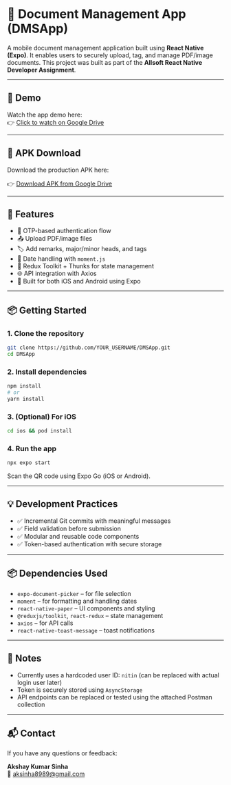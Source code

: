 # 📄 Document Management App (DMSApp)

A mobile document management application built using **React Native (Expo)**. It enables users to securely upload, tag, and manage PDF/image documents. This project was built as part of the **Allsoft React Native Developer Assignment**.

---

## 🎥 Demo

Watch the app demo here:  
👉 [Click to watch on Google Drive](https://drive.google.com/drive/folders/16moKZz0meIgMeEuPrwOwMZ_hh04t6Y_P?usp=drive_link)

---

## 📱 APK Download

Download the production APK here:

👉 [Download APK from Google Drive](https://drive.google.com/drive/folders/16moKZz0meIgMeEuPrwOwMZ_hh04t6Y_P?usp=drive_link)

---

## 🚀 Features

- 🔐 OTP-based authentication flow
- 📤 Upload PDF/image files
- 🏷️ Add remarks, major/minor heads, and tags
- 📆 Date handling with `moment.js`
- 💾 Redux Toolkit + Thunks for state management
- 🌐 API integration with Axios
- 📱 Built for both iOS and Android using Expo

---

## 📦 Getting Started

### 1. Clone the repository

```bash
git clone https://github.com/YOUR_USERNAME/DMSApp.git
cd DMSApp
```

### 2. Install dependencies

```bash
npm install
# or
yarn install
```

### 3. (Optional) For iOS

```bash
cd ios && pod install
```

### 4. Run the app

```bash
npx expo start
```

Scan the QR code using Expo Go (iOS or Android).

---

## 💡 Development Practices

- ✅ Incremental Git commits with meaningful messages
- ✅ Field validation before submission
- ✅ Modular and reusable code components
- ✅ Token-based authentication with secure storage

---

## 📦 Dependencies Used

- `expo-document-picker` – for file selection
- `moment` – for formatting and handling dates
- `react-native-paper` – UI components and styling
- `@reduxjs/toolkit`, `react-redux` – state management
- `axios` – for API calls
- `react-native-toast-message` – toast notifications

---

## 📌 Notes

- Currently uses a hardcoded user ID: `nitin` (can be replaced with actual login user later)
- Token is securely stored using `AsyncStorage`
- API endpoints can be replaced or tested using the attached Postman collection

---

## 📬 Contact

If you have any questions or feedback:

**Akshay Kumar Sinha**  
📧 aksinha8989@gmail.com
